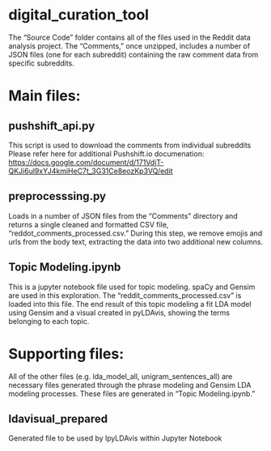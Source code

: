 # digital_curation_tool

The “Source Code” folder contains all of the files used in the Reddit data analysis project. The “Comments,” once unzipped, includes a number of JSON files (one for each subreddit) containing the raw comment data from specific subreddits. 

# Main files:
## pushshift_api.py
This script is used to download the comments from individual subreddits 
Please refer here for additional Pushshift.io documenation: 
https://docs.google.com/document/d/171VdjT-QKJi6ul9xYJ4kmiHeC7t_3G31Ce8eozKp3VQ/edit
## preprocesssing.py
Loads in a number of JSON files from the “Comments” directory and returns a single cleaned and formatted CSV file, “reddot_comments_processed.csv.” During this step, we remove emojis and urls from the body text, extracting the data into two additional new columns.
## Topic Modeling.ipynb
This is a jupyter notebook file used for topic modeling. spaCy and Gensim are used in this exploration. The “reddit_comments_processed.csv” is loaded into this file. The end result of this topic modeling a fit LDA model using Gensim and a visual created in pyLDAvis, showing the terms belonging to each topic.

# Supporting files:

All of the other files (e.g. lda_model_all, unigram_sentences_all) are necessary files generated through the phrase modeling and Gensim LDA modeling processes. These files are generated in “Topic Modeling.ipynb.”

## ldavisual_prepared
Generated file to be used by lpyLDAvis within Jupyter Notebook


